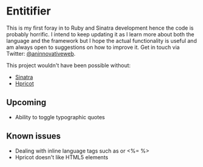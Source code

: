 Entitifier
===========

This is my first foray in to Ruby and Sinatra development hence the code is probably horrific. I intend to keep updating it as I learn more about both the language and the framework but I hope the actual functionality is useful and am always open to suggestions on how to improve it. Get in touch via Twitter: [@aninnovativeweb](http://twitter.com/aninnovativeweb).

This project wouldn't have been possible without:

- [Sinatra](http://wwww.sinatrarb.com)
- [Hpricot](http://hpricot.com)

Upcoming
----------

- Ability to toggle typographic quotes

Known issues
-----------

- Dealing with inline language tags such as <?php ?> or <%= %>
- Hpricot doesn't like HTML5 elements